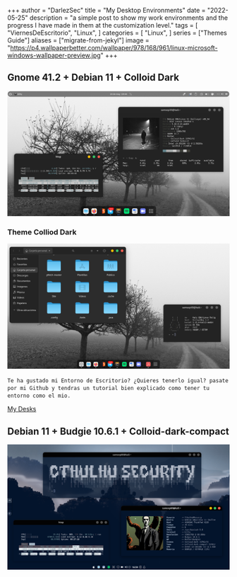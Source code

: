 +++
author = "DarlezSec"
title = "My Desktop Environments"
date = "2022-05-25"
description = "a simple post to show my work environments and the progress I have made in them at the customization level."
tags = [
"ViernesDeEscritorio",
"Linux",
]
categories = [
"Linux",
]
series = ["Themes Guide"]
aliases = ["migrate-from-jekyl"]
image = "https://p4.wallpaperbetter.com/wallpaper/978/168/961/linux-microsoft-windows-wallpaper-preview.jpg"
+++
## Gnome 41.2 + Debian 11 + Colloid Dark


![](my.png)

### Theme Colliod Dark

![](themes.png)

`Te ha gustado mi Entorno de Escritorio? ¿Quieres tenerlo igual? pasate por mi Github y tendras un tutorial bien explicado como tener tu entorno como el mio.`

[My Desks](https://github.com/DarlezSec/My-Desks/)

## Debian 11 + Budgie 10.6.1 + Colloid-dark-compact

![](com.png)

